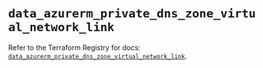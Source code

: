 # `data_azurerm_private_dns_zone_virtual_network_link`

Refer to the Terraform Registry for docs: [`data_azurerm_private_dns_zone_virtual_network_link`](https://registry.terraform.io/providers/hashicorp/azurerm/4.40.0/docs/data-sources/private_dns_zone_virtual_network_link).
